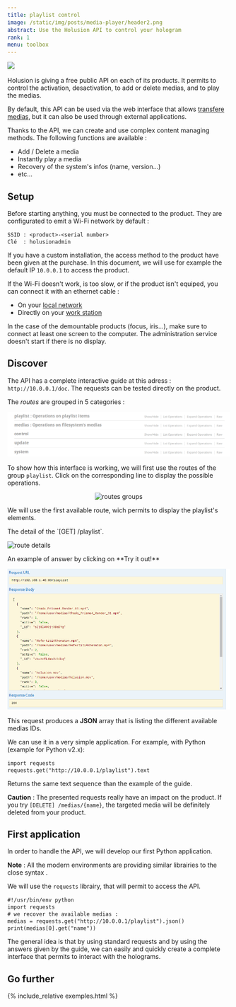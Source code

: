 ```yaml
---
title: playlist control
image: /static/img/posts/media-player/header2.png
abstract: Use the Holusion API to control your hologram
rank: 1
menu: toolbox
---
```

<div class="row">
  <div class="col-lg-6 col-md-12"><img class="img-responsive" src="/static/img/posts/media-player/header2.png"></div>
  <div class="col-lg-6 col-md-12">
  <p>Holusion is giving a free public API on each of its products. It permits to control the activation, desactivation, to add or delete medias, and to play the medias.
  </p><p>
  By default, this API can be used via the web interface that allows <a href="/en/packaging">transfere medias</a>, but it can also be used through external applications.
  </p>
  <p>
  Thanks to the API, we can create and use complex content managing methods. The following functions are available :
  </p>
  <ul>
  <li>Add / Delete a media</li>
  <li>Instantly play a media</li>
  <li>Recovery of the system's infos (name, version...)</li>
  <li> etc...</li>
  </ul>
  </div>
</div>


## Setup

Before starting anything, you must be connected to the product. They are configurated to emit a Wi-Fi network by default :

    SSID : <product>-<serial number>
    Clé  : holusionadmin

If you have a custom installation, the access method to the product have been given at the purchase. In this document, we will use for example the default IP `10.0.0.1` to access the product.

If the Wi-Fi doesn't work, is too slow, or if the product isn't equiped, you can connect it with an ethernet cable :

- On your [local network](/en/toolbox/packaging/net-discovery)
- Directly on your [work station](/en/toolbox/packaging/local-dhcp)

In the case of the demountable products (focus, iris...), make sure to connect at least one screen to the computer. The administration service doesn't start if there is no display.

## Discover

The API has a complete interactive guide at this adress : `http://10.0.0.1/doc`. The requests can be tested directly on the product.

The *routes* are grouped in 5 categories :
<center>
<img class="img-responsive" src="/static/img/posts/media-player/list.png" alt="routes groups">
</center>

To show how this interface is working, we will first use the routes of the group `playlist`. Click on the corresponding line to display the possible operations.

<center>
  <img class="img-responsive" src="/static/img/posts/media-player/playlist_routes.png" alt="routes groups">
</center>

We will use the first available route, wich permits to display the playlist's elements.

<div class="row">
  <div class="col-md-6 col-sm-12">
    <p>
    The detail of the `[GET] /playlist`.
    </p>
    <img class="img-responsive" src="/static/img/posts/media-player/route_details.png" alt="route details">
  </div>
  <div class="col-md-6 col-sm-12">
    <p>
    An example of answer by clicking on **Try it out!**
    </p>
    <img class="img-responsive" src="/static/img/posts/media-player/route_response.png" alt="route details">
  </div>
</div>

This request produces a **JSON** array that is listing the different available medias IDs.

We can use it in a very simple application. For example, with Python (example for Python v2.x):

    import requests
    requests.get("http://10.0.0.1/playlist").text

Returns the same text sequence than the example of the guide.

**Caution** : The presented requests really have an impact on the product. If you try `[DELETE] /medias/{name}`, the targeted media will be definitely deleted from your product.


## First application

In order to handle the API, we will develop our first Python application.

**Note** : All the modern environments are providing similar librairies to the close syntax .

We will use the `requests` librairy, that will permit to access the API.

    #!/usr/bin/env python
    import requests
    # we recover the available medias :
    medias = requests.get("http://10.0.0.1/playlist").json()
    print(medias[0].get("name"))


The general idea is that by using standard requests and by using the answers given by the guide, we can easily and quickly create a complete interface that permits to interact with the holograms.

## Go further

{% include_relative exemples.html %}
